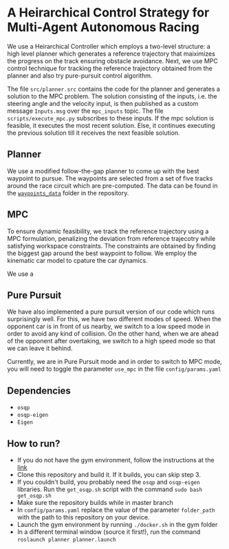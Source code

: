 # A Heirarchical Control Strategy for Multi-Agent Autonomous Racing

We use a Heirarchical Controller which employs a two-level structure: a high level planner which generates a reference trajectory that maiximizes the progress on the track ensuring obstacle avoidance. Next, we use MPC control technique for tracking the reference trajectory obtained from the planner and also try pure-pursuit control algorithm.

The file `src/planner.src` contains the code for the planner and generates a solution to the MPC problem. The solution consisting of the inputs, i.e. the steering angle and the velocity input, is then published as a custom message `Inputs.msg` over the `mpc_inputs` topic. The file `scripts/execute_mpc.py` subscribes to these inputs. If the mpc solution is feasible, it executes the most recent solution. Else, it continues executing the previous solution till it receives the next feasible solution.



## Planner

We use a modified follow-the-gap planner to come up with the best waypoint to pursue. The waypoints are selected from a set of five tracks around the race circuit which are pre-computed. The data can be found in the [`waypoints_data`](https://github.com/akhibhat/f110_finalProject/tree/master/waypoints_data) folder in the repository.

## MPC

To ensure dynamic feasibility, we track the reference trajectory using a MPC formulation, penalizing the deviation from reference trajecotry while satisfying workspace constraints. The constraints are obtained by finding the biggest gap around the best waypoint to follow. We employ the kinematic car model to cpature the car dynamics.

We use a 

## Pure Pursuit

We have also implemented a pure pursuit version of our code which runs surprisingly well. For this, we have two different modes of speed. When the opponent car is in front of us nearby, we switch to a low speed mode in order to avoid any kind of collision. On the other hand, when we are ahead of the opponent after overtaking, we switch to a high speed mode so that we can leave it behind.

Currently, we are in Pure Pursuit mode and in order to switch to MPC mode, you will need to toggle the parameter `use_mpc` in the file `config/params.yaml`

## Dependencies

- `osqp`
- `osqp-eigen`
- `Eigen`

## How to run?

- If you do not have the gym environment, follow the instructions at the [link](https://github.com/f1tenth/f1tenth_gym_ros)
- Clone this repository and build it. If it builds, you can skip step 3.
- If you couldn't build, you probably need the `osqp` and `osqp-eigen` libraries. Run the `get_osqp.sh` script with the command `sudo bash get_osqp.sh`
- Make sure the repository builds while in master branch
- In `config/params.yaml` replace the value of the parameter `folder_path` with the path to this repository on your device.
- Launch the gym environment by running `./docker.sh` in the gym folder
- In a different terminal window (source it first!), run the command `roslaunch planner planner.launch`

